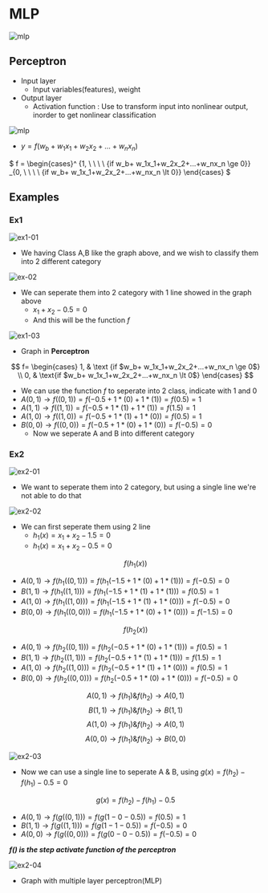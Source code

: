 # **MLP**
![mlp](Img/final/mlp00.png)
## Perceptron
- Input layer
    - Input variables(features), weight 
- Output layer
    - Activation function : Use to transform input into nonlinear output, inorder to get nonlinear classification

![mlp](Img/final/mlp01.png)
- $y = f(w_b+ w_1x_1+w_2x_2+...+w_nx_n)$

$
f = 
\begin{cases}^
{1, \ \ \ \ {if w_b+ w_1x_1+w_2x_2+...+w_nx_n \ge 0}}
_{0, \ \ \ \ {if w_b+ w_1x_1+w_2x_2+...+w_nx_n \lt 0}}
\end{cases} 
$

## Examples
### Ex1
![ex1-01](Img/final/ex1-01.png)
- We having Class A,B like the graph above, and we wish to classify them into 2 different category

![ex-02](Img/final/ex1-02.png)
- We can seperate them into 2 category with 1 line showed in the graph above
    - $x_1 + x_2 -0.5=0$
    - And this will be the function $f$

![ex1-03](Img/final/ex1-03.png)
- Graph in **Perceptron**


$$ f= \begin{cases} 1, & \text {if $w_b+ w_1x_1+w_2x_2+...+w_nx_n \ge 0$} \\ 0, & \text{if $w_b+ w_1x_1+w_2x_2+...+w_nx_n \lt 0$} \end{cases} $$

- We can use the function $f$ to seperate into 2 class, indicate with 1 and 0
- $A(0,1) \to f((0,1)) = f(-0.5+1*(0)+1*(1)) = f(0.5) = 1$ 
- $A(1,1) \to f((1,1)) = f(-0.5+1*(1)+1*(1)) = f(1.5) = 1$
- $A(1,0) \to f((1,0)) = f(-0.5+1*(1)+1*(0)) = f(0.5) = 1$
- $B(0,0) \to f((0,0)) = f(-0.5+1*(0)+1*(0)) = f(-0.5) = 0$
    - Now we seperate A and B into different category

### Ex2
![ex2-01](Img/final/ex2-01.png)
- We want to seperate them into 2 category, but using a single line we're not able to do that

![ex2-02](Img/final/ex2-02.png)
- We can first seperate them using 2 line
    - $h_1(x) = x_1 + x_2 - 1.5=0$
    - $h_1(x) = x_1 + x_2 - 0.5=0$

$$f(h_1(x))$$
- $A(0,1) \to f(h_1((0,1))) = f(h_1(-1.5+1*(0)+1*(1))) = f(-0.5) = 0$ 
- $B(1,1) \to f(h_1((1,1))) = f(h_1(-1.5+1*(1)+1*(1))) = f(0.5) = 1$
- $A(1,0) \to f(h_1((1,0))) = f(h_1(-1.5+1*(1)+1*(0))) = f(-0.5) = 0$
- $B(0,0) \to f(h_1((0,0))) = f(h_1(-1.5+1*(0)+1*(0))) = f(-1.5) = 0$

$$f(h_2(x))$$
- $A(0,1) \to f(h_2((0,1))) = f(h_2(-0.5+1*(0)+1*(1))) = f(0.5) = 1$ 
- $B(1,1) \to f(h_2((1,1))) = f(h_2(-0.5+1*(1)+1*(1))) = f(1.5) = 1$
- $A(1,0) \to f(h_2((1,0))) = f(h_2(-0.5+1*(1)+1*(0))) = f(0.5) = 1$
- $B(0,0) \to f(h_2((0,0))) = f(h_2(-0.5+1*(0)+1*(0))) = f(-0.5) = 0$

$$A(0,1) \to f(h_1) \& f(h_2) \to A(0,1)$$
$$B(1,1) \to f(h_1) \& f(h_2) \to B(1,1)$$
$$A(1,0) \to f(h_1) \& f(h_2) \to A(0,1)$$
$$A(0,0) \to f(h_1) \& f(h_2) \to B(0,0)$$

![ex2-03](Img/final/ex2-03.png)
- Now we can use a single line to seperate A & B, using $g(x) = f(h_2) - f(h_1) - 0.5 = 0$

$$g(x) = f(h_2) - f(h_1) - 0.5$$
- $A(0,1) \to f(g((0,1))) = f(g(1-0-0.5)) = f(0.5) = 1$
- $B(1,1) \to f(g((1,1))) = f(g(1-1-0.5)) = f(-0.5) = 0$
- $A(0,0) \to f(g((0,0))) = f(g(0-0-0.5)) = f(-0.5) = 0$

_**f() is the step activate function of the perceptron**_

![ex2-04](Img/final/ex2-04.png)
- Graph with multiple layer perceptron(MLP)
